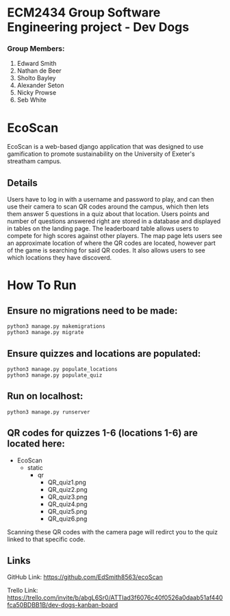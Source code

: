 # ECM2434 Group Software Engineering project - Dev Dogs

### Group Members:
1. Edward Smith
2. Nathan de Beer
3. Sholto Bayley
4. Alexander Seton
5. Nicky Prowse
6. Seb White

# EcoScan
EcoScan is a web-based django application that was designed to use gamification to promote sustainability on the University of Exeter's streatham campus.

## Details
Users have to log in with a username and password to play, and can then use their camera to scan QR codes around the campus, which then lets them answer 5 questions in a quiz about that location. Users points and number of questions answered right are stored in a database and displayed in tables on the landing page. The leaderboard table allows users to compete for high scores against other players. The map page lets users see an approximate location of where the QR codes are located, however part of the game is searching for said QR codes. It also allows users to see which locations they have discoverd. 

# How To Run
## Ensure no migrations need to be made:
```console
python3 manage.py makemigrations
python3 manage.py migrate
```
## Ensure quizzes and locations are populated:
```console
python3 manage.py populate_locations
python3 manage.py populate_quiz
```
## Run on localhost:
```console
python3 manage.py runserver
```
## QR codes for quizzes 1-6 (locations 1-6) are located here:
- EcoScan
    - static
        - qr 
            - QR_quiz1.png
            - QR_quiz2.png
            - QR_quiz3.png
            - QR_quiz4.png
            - QR_quiz5.png
            - QR_quiz6.png

Scanning these QR codes with the camera page will redirct you to the quiz linked to that specific code.

    
## Links
GitHub Link: https://github.com/EdSmith8563/ecoScan

Trello Link: https://trello.com/invite/b/abgL6Sr0/ATTIad3f6076c40f0526a0daab51af440fca50BDBB1B/dev-dogs-kanban-board


